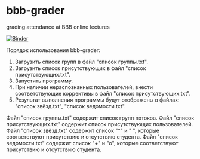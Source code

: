 # bbb-grader
grading attendance at BBB online lectures

[![Binder](https://mybinder.org/badge_logo.svg)](https://mybinder.org/v2/gh/SergeyVostokin/bbb-grader.git/HEAD?labpath=grader.ipynb)

Порядок использования bbb-grader:
1. Загрузить список групп в файл "список группы.txt".
2. Загрузить список присутствующих в файл "список присутствующих.txt".
3. Запустить программу.
4. При наличии нераспознанных пользователей, внести соответствующие коррективы в файл "список присутствующих.txt".
5. Результат выполнения программы будут отображены в файлах: "список звёзд.txt", "список ведомости.txt".

Файл "список группы.txt" содержит список групп потоков.
Файл "список присутствующих.txt" содержит список присутствующих пользователей. 
Файл "список звёзд.txt" содержит список "*" и " ", которые соответствуют присутствию и отсутствию студента.
Файл "список ведомости.txt" содержит список "+" и "о", которые соответствуют присутствию и отсутствию студента.
